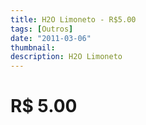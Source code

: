 ```yaml
---
title: H2O Limoneto - R$5.00
tags: [Outros]
date: "2011-03-06"
thumbnail: 
description: H2O Limoneto
---
```


# R$ 5.00